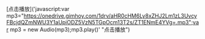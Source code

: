 [点击播放]('javascript:var mp3="https://onedrive.gimhoy.com/1drv/aHR0cHM6Ly8xZHJ2Lm1zL3UvcyFBcjdQZmNWU3Y1aUpiODZ5VzN5TGpOcm13T2s/ZT1ENmE4YVg=.mp3";var mp3 = new Audio(mp3);mp3.play()'  "点击播放")